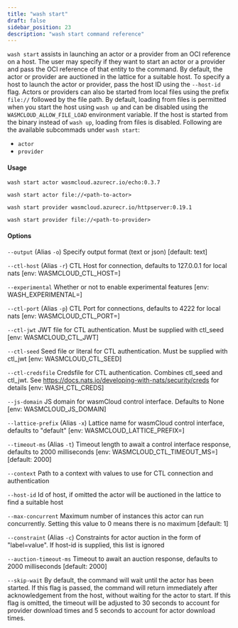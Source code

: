 ```yaml
---
title: "wash start"
draft: false
sidebar_position: 23
description: "wash start command reference"
---
```


<head>
  <meta name="robots" content="noindex" />
</head>

`wash start` assists in launching an actor or a provider from an OCI reference on a host. The user may specify if they want to start an actor or a provider and pass the OCI reference of that entity to the command. By default, the actor or provider are auctioned in the lattice for a suitable host. To specify a host to launch the actor or provider, pass the host ID using the `--host-id` flag. Actors or providers can also be started from local files using the prefix `file://` followed by the file path. By default, loading from files is permitted when you start the host using `wash up` and can be disabled using the `WASMCLOUD_ALLOW_FILE_LOAD` environment variable. If the host is started from the binary instead of `wash up`, loading from files is disabled. Following are the available subcommads under `wash start`:

- `actor`
- `provider`

#### Usage

```
wash start actor wasmcloud.azurecr.io/echo:0.3.7

wash start actor file://<path-to-actor>

wash start provider wasmcloud.azurecr.io/httpserver:0.19.1

wash start provider file://<path-to-provider>
```

#### Options

`--output` (Alias `-o`) Specify output format (text or json) [default: text]

`--ctl-host` (Alias `-r`) CTL Host for connection, defaults to 127.0.0.1 for local nats [env: WASMCLOUD_CTL_HOST=]

`--experimental` Whether or not to enable experimental features [env: WASH_EXPERIMENTAL=]

`--ctl-port` (Alias `-p`) CTL Port for connections, defaults to 4222 for local nats [env: WASMCLOUD_CTL_PORT=]

`--ctl-jwt` JWT file for CTL authentication. Must be supplied with ctl_seed [env: WASMCLOUD_CTL_JWT]

`--ctl-seed` Seed file or literal for CTL authentication. Must be supplied with ctl_jwt [env: WASMCLOUD_CTL_SEED]

`--ctl-credsfile` Credsfile for CTL authentication. Combines ctl_seed and ctl_jwt. See https://docs.nats.io/developing-with-nats/security/creds for details [env: WASH_CTL_CREDS]

`--js-domain` JS domain for wasmCloud control interface. Defaults to None [env: WASMCLOUD_JS_DOMAIN]

`--lattice-prefix` (Alias `-x`) Lattice name for wasmCloud control interface, defaults to "default" [env: WASMCLOUD_LATTICE_PREFIX=]

`--timeout-ms` (Alias `-t`) Timeout length to await a control interface response, defaults to 2000 milliseconds [env: WASMCLOUD_CTL_TIMEOUT_MS=] [default: 2000]

`--context` Path to a context with values to use for CTL connection and authentication

`--host-id` Id of host, if omitted the actor will be auctioned in the lattice to find a suitable host

`--max-concurrent` Maximum number of instances this actor can run concurrently. Setting this value to 0 means there is no maximum [default: 1]

`--constraint` (Alias `-c`) Constraints for actor auction in the form of "label=value". If host-id is supplied, this list is ignored

`--auction-timeout-ms` Timeout to await an auction response, defaults to 2000 milliseconds [default: 2000]

`--skip-wait` By default, the command will wait until the actor has been started. If this flag is passed, the command will return immediately after acknowledgement from the host, without waiting for the actor to start. If this flag is omitted, the timeout will be adjusted to 30 seconds to account for provider download times and 5 seconds to account for actor download times.
